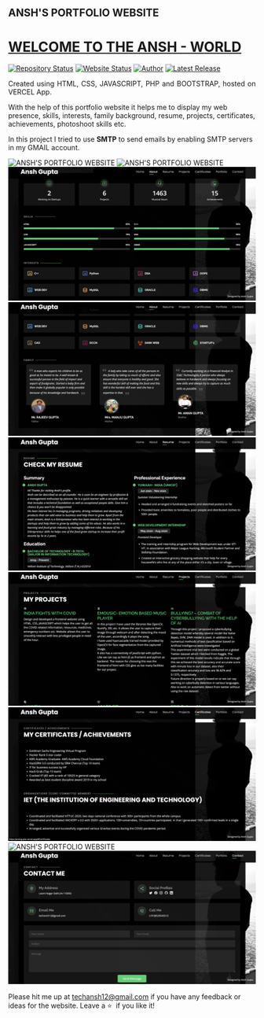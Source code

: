 ##                                   ANSH'S PORTFOLIO WEBSITE
# <a href="https://people.umass.edu/avsingh" target="_blank">WELCOME TO THE ANSH - WORLD</a>

[![Repository Status](https://img.shields.io/badge/Repository%20Status-Maintained-dark%20green.svg)](https://github.com/Ansh-create/Portfolio-Website)
[![Website Status](https://img.shields.io/badge/Website%20Status-Online-green)](https://anshgupta.vercel.app/)
[![Author](https://img.shields.io/badge/Author-ANSH%20GUPTA-blue.svg)](https://www.linkedin.com/in/ansh-gupta-create/)
[![Latest Release](https://img.shields.io/badge/Latest%20Release-MAY%2022-yellow.svg)](https://github.com/Ansh-create/Portfolio-Website)

 <p align="justify">Created using HTML, CSS, JAVASCRIPT, PHP and BOOTSTRAP, hosted on VERCEL App. 
  
With the help of this portfolio website it helps me to display my web presence, skills, interests, family background, resume, projects, certificates, achievements, photoshoot skills etc. 
 
 In this project I tried to use <b> SMTP</b> to send emails by enabling SMTP servers in my GMAIL account.</p>

![ANSH'S PORTFOLIO WEBSITE](https://github.com/Ansh-create/Portfolio-Website/blob/main/Screenshot%202022-06-03%20at%209.40.13%20AM.png)
![ANSH'S PORTFOLIO WEBSITE](https://github.com/Ansh-create/Portfolio-Website/blob/main/Screenshot%202022-06-03%20at%209.40.22%20AM.png)
![ANSH'S PORTFOLIO WEBSITE](https://github.com/Ansh-create/Portfolio-Website/blob/main/Screenshot%202022-06-03%20at%209.40.30%20AM.png)
![ANSH'S PORTFOLIO WEBSITE](https://github.com/Ansh-create/Portfolio-Website/blob/main/Screenshot%202022-06-03%20at%209.40.37%20AM.png)
![ANSH'S PORTFOLIO WEBSITE](https://github.com/Ansh-create/Portfolio-Website/blob/main/Screenshot%202022-06-03%20at%209.51.16%20AM.png)
![ANSH'S PORTFOLIO WEBSITE](https://github.com/Ansh-create/Portfolio-Website/blob/main/Screenshot%202022-06-03%20at%209.40.55%20AM.png)
![ANSH'S PORTFOLIO WEBSITE](https://github.com/Ansh-create/Portfolio-Website/blob/main/Screenshot%202022-06-03%20at%209.41.02%20AM.png)
![ANSH'S PORTFOLIO WEBSITE](https://github.com/Ansh-create/Portfolio-Website/blob/main/Screenshot%202022-06-03%20at%209.41.08%20AM.png)
![ANSH'S PORTFOLIO WEBSITE](https://github.com/Ansh-create/Portfolio-Website/blob/main/Screenshot%202022-06-03%20at%209.41.15%20AM.png)


Please hit me up at techansh12@gmail.com if you have any feedback or ideas for the website. Leave a :star: &nbsp;if you like it!

